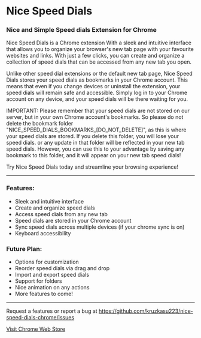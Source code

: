# Nice Speed Dials

### Nice and Simple Speed dials Extension for Chrome

Nice Speed Dials is a Chrome extension With a sleek and intuitive interface that
allows you to organize your browser's new tab page with your favourite websites
and links. With just a few clicks, you can create and organize a collection of
speed dials that can be accessed from any new tab you open.

Unlike other speed dial extensions or the default new tab page, Nice Speed Dials
stores your speed dials as bookmarks in your Chrome account. This means that
even if you change devices or uninstall the extension, your speed dials will
remain safe and accessible. Simply log in to your Chrome account on any device,
and your speed dials will be there waiting for you.

IMPORTANT: Please remember that your speed dials are not stored on our server,
but in your own Chrome account's bookmarks. So please do not delete the bookmark
folder "NICE_SPEED_DIALS_BOOKMARKS\_[DO_NOT_DELETE]", as this is where your
speed dials are stored. If you delete this folder, you will lose your speed
dials. or any update in that folder will be reflected in your new tab speed
dials. However, you can use this to your advantage by saving any bookmark to
this folder, and it will appear on your new tab speed dials!

Try Nice Speed Dials today and streamline your browsing experience!

---

### Features:

- Sleek and intuitive interface
- Create and organize speed dials
- Access speed dials from any new tab
- Speed dials are stored in your Chrome account
- Sync speed dials across multiple devices (if your chrome sync is on)
- Keyboard accessibility

### Future Plan:

- Options for customization
- Reorder speed dials via drag and drop
- Import and export speed dials
- Support for folders
- Nice animation on any actions
- More features to come!

---

Request a features or report a bug at
https://github.com/kruzkasu223/nice-speed-dials-chrome/issues

[Visit Chrome Web Store](https://chrome.google.com/webstore/detail/nice-speed-dials/igdancpfkcmgelecddchfeijbofdcnaa)
